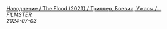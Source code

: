 <!--2024-07-03 10:58:16-->
<div class="yb">
  <a class="nodecor" href="/index.html?filmy/navodnenie_the_flood_2023_triller_boevik_ujasy_trailer">
    <img class="preview" data-videoid="JIR0fsJq2_g" src="https://i3.ytimg.com/vi/JIR0fsJq2_g/hqdefault.jpg" align="middle" alt="">
  </a>
  <div class="inlbl text">
    <a class="nodecor" href="/index.html?filmy/navodnenie_the_flood_2023_triller_boevik_ujasy_trailer">Наводнение / The Flood (2023) / Триллер, Боевик, Ужасы /...</a><br>
    <i class="smaller2">FILMSTER</i><br>
    <i class="smaller3">2024-07-03</i>
  </div>
</div>

